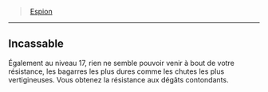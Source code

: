 ﻿---
!Generic
Id: rogue_spy_hd.md#incassable
ParentLink: rogue_spy_hd.md#espion
Name: Incassable
ParentName: Espion
NameLevel: 2
Attributes: {}
---
> [Espion](hd_rogue_spy.md)

---

## Incassable

Également au niveau 17, rien ne semble pouvoir venir à bout de votre résistance, les bagarres les plus dures comme les chutes les plus vertigineuses. Vous obtenez la résistance aux dégâts contondants.

